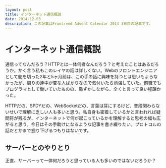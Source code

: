 ```yaml
---
layout: post
title: インターネット通信概説
date: 2014-12-03
description: この記事はFrontrend Advent Calendar 2014 3日目の記事です。
---
```


# インターネット通信概説

通信ってなんだろう？HTTPとは一体何者なんだろう？と考えたことはあるだろうか。かく言う私もこのレイヤの話は詳しくない。Webのフロントエンジニアとして舵を切った2年と5ヶ月前は、この手の話に興味を持つとは思いもよらなかったが、周りの連中が変な人ばかりなので気付いたら勉強していた。前職でもプログラマとして働いていたものの、恥ずかしながら、全くと言って良い程疎かった。

HTTPだの、SPDYだの、WebSocketだの、言葉は耳にするけど、普段関わらないせいで理解に乏しい人も多いと思う。私自身も密着しているかと言われれば疑問符が残るが、インターネットで何が起こっているかを理解すると思考の幅も広がると思う。今日はその手助けになるような記事を書き綴りたい。プロトコルの話だとかまで掘り下げるつもりはないです。

## サーバーとのやりとり

正直、サーバーって一体何だろうと思っている人も多いのではないだろうか？